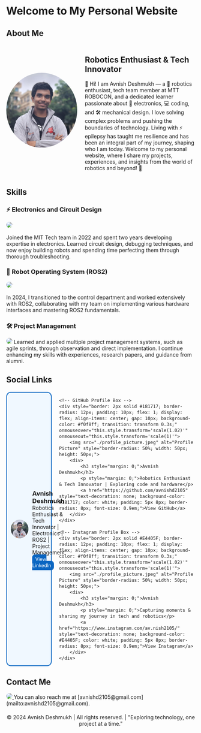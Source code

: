 # Welcome to My Personal Website

## About Me
<div style="display: flex; align-items: center;">
    <img src="./profile_picture.jpeg" alt="Profile Picture" style="border-radius: 50%; width: 200px; height: 200px; margin-right: 20px;">
    <div>
        <h2>Robotics Enthusiast & Tech Innovator</h2>
        <p>👋 Hi! I am Avnish Deshmukh — a 🤖 robotics enthusiast, tech team member at MTT ROBOCON, and a dedicated learner passionate about 🔧 electronics, 💻 coding, and 🛠️ mechanical design. I love solving complex problems and pushing the boundaries of technology. Living with ⚡ epilepsy has taught me resilience and has been an integral part of my journey, shaping who I am today. Welcome to my personal website, where I share my projects, experiences, and insights from the world of robotics and beyond! 🚀</p>
    </div>
</div>

## Skills

### ⚡ Electronics and Circuit Design
<img src="https://img.shields.io/badge/Electronics-FF6F00?style=for-the-badge&logo=arduino&logoColor=white" style="border-radius: 12px;">

Joined the MIT Tech team in 2022 and spent two years developing expertise in electronics. Learned circuit design, debugging techniques, and now enjoy building robots and spending time perfecting them through thorough troubleshooting.

### 🤖 Robot Operating System (ROS2)
<img src="https://img.shields.io/badge/ROS2-22314E?style=for-the-badge&logo=ros&logoColor=white" style="border-radius: 12px;">

In 2024, I transitioned to the control department and worked extensively with ROS2, collaborating with my team on implementing various hardware interfaces and mastering ROS2 fundamentals.

### 🛠️ Project Management
<img src="https://img.shields.io/badge/Project%20Management-0078D4?style=for-the-badge&logo=microsoftteams&logoColor=white" style="border-radius: 12px;">
Learned and applied multiple project management systems, such as agile sprints, through observation and direct implementation. I continue enhancing my skills with experiences, research papers, and guidance from alumni.

## Social Links
<div style="display: flex; justify-content: space-between; gap: 20px; margin-top: 20px;">
    <!-- LinkedIn Profile Box -->
    <div style="border: 2px solid #0A66C2; border-radius: 12px; padding: 10px; flex: 1; display: flex; align-items: center; gap: 10px; background-color: #f0f8ff; transition: transform 0.3s;" onmouseover="this.style.transform='scale(1.02)'" onmouseout="this.style.transform='scale(1)'">
        <img src="./profile_picture.jpeg" alt="Profile Picture" style="border-radius: 50%; width: 50px; height: 50px;">
        <div>
            <h3 style="margin: 0;">Avnish Deshmukh</h3>
            <p style="margin: 0;">Robotics Enthusiast & Tech Innovator | Electronics | ROS2 | Project Management</p>
            <a href="https://www.linkedin.com/in/avnish-deshmukh" style="text-decoration: none; background-color: #0A66C2; color: white; padding: 5px 8px; border-radius: 8px; font-size: 0.9em;">View LinkedIn</a>
        </div>
    </div>

    <!-- GitHub Profile Box -->
    <div style="border: 2px solid #181717; border-radius: 12px; padding: 10px; flex: 1; display: flex; align-items: center; gap: 10px; background-color: #f0f8ff; transition: transform 0.3s;" onmouseover="this.style.transform='scale(1.02)'" onmouseout="this.style.transform='scale(1)'">
        <img src="./profile_picture.jpeg" alt="Profile Picture" style="border-radius: 50%; width: 50px; height: 50px;">
        <div>
            <h3 style="margin: 0;">Avnish Deshmukh</h3>
            <p style="margin: 0;">Robotics Enthusiast & Tech Innovator | Exploring code and hardware</p>
            <a href="https://github.com/avnishd2105" style="text-decoration: none; background-color: #181717; color: white; padding: 5px 8px; border-radius: 8px; font-size: 0.9em;">View GitHub</a>
        </div>
    </div>

    <!-- Instagram Profile Box -->
    <div style="border: 2px solid #E4405F; border-radius: 12px; padding: 10px; flex: 1; display: flex; align-items: center; gap: 10px; background-color: #f0f8ff; transition: transform 0.3s;" onmouseover="this.style.transform='scale(1.02)'" onmouseout="this.style.transform='scale(1)'">
        <img src="./profile_picture.jpeg" alt="Profile Picture" style="border-radius: 50%; width: 50px; height: 50px;">
        <div>
            <h3 style="margin: 0;">Avnish Deshmukh</h3>
            <p style="margin: 0;">Capturing moments & sharing my journey in tech and robotics</p>
            <a href="https://www.instagram.com/av.nish2105/" style="text-decoration: none; background-color: #E4405F; color: white; padding: 5px 8px; border-radius: 8px; font-size: 0.9em;">View Instagram</a>
        </div>
    </div>
</div>


## Contact Me
<a href="mailto:avnishd2105@gmail.com">
    <img src="https://img.shields.io/badge/Contact%20Me-0078D4?style=for-the-badge&logo=mail&logoColor=white" style="border-radius: 12px;">
</a>
You can also reach me at [avnishd2105@gmail.com](mailto:avnishd2105@gmail.com).

<footer style="text-align: center; margin-top: 20px;">
    © 2024 Avnish Deshmukh | All rights reserved. | "Exploring technology, one project at a time."
</footer>
